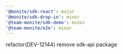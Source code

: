 ```yaml
---
'@monite/sdk-react': major
'@monite/sdk-drop-in': minor
'@team-monite/sdk-demo': minor
'@team-monite/e2e': minor
---
```


refactor(DEV-12144) remove sdk-api package
